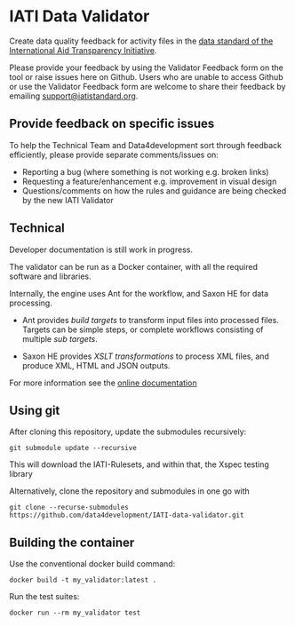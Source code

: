 IATI Data Validator
===================

Create data quality feedback for activity files in the
[data standard of the International Aid Transparency Initiative](http://iatistandard.org).

Please provide your feedback by using the Validator Feedback form on the tool or raise issues 
here on Github. Users who are unable to access Github or use the Validator Feedback form are 
welcome to share their feedback by emailing support@iatistandard.org. 

Provide feedback on specific issues
-----------------------------------

To help the Technical Team and Data4development sort through feedback efficiently, please provide 
separate comments/issues on:

* Reporting a bug (where something is not working e.g. broken links)
* Requesting a feature/enhancement e.g. improvement in visual design
* Questions/comments on how the rules and guidance are being checked by the new IATI Validator

Technical
---------

Developer documentation is still work in progress.

The validator can be run as a Docker container, with all the required software
and libraries.

Internally, the engine uses Ant for the workflow, and Saxon HE for data
processing.

* Ant provides *build targets* to transform input files into processed files.
  Targets can be simple steps, or complete workflows consisting of multiple
  *sub targets*.

* Saxon HE provides *XSLT transformations* to process XML files, and produce XML, 
  HTML and JSON outputs.

For more information see the [online documentation](https://data4development.github.io/IATI-data-validator/)

Using git
---------

After cloning this repository, update the submodules recursively:

`git submodule update --recursive`

This will download the IATI-Rulesets, and within that, the Xspec testing library

Alternatively, clone the repository and submodules in one go with

`git clone --recurse-submodules https://github.com/data4development/IATI-data-validator.git`

Building the container
----------------------

Use the conventional docker build command:

`docker build -t my_validator:latest .`

Run the test suites:

`docker run --rm my_validator test`
